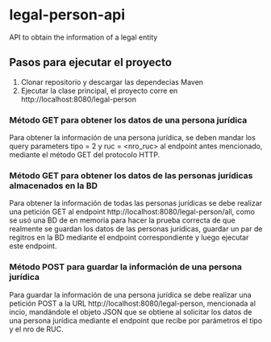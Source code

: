 # legal-person-api
API to obtain the information of a legal entity

## Pasos para ejecutar el proyecto
  1. Clonar repositorio y descargar las dependecias Maven
  2. Ejecutar la clase principal, el proyecto corre en http://localhost:8080/legal-person
  
### Método GET para obtener los datos de una persona jurídica
  Para obtener la información de una persona jurídica, se deben mandar los query parameters tipo = 2 y ruc = <nro_ruc> al endpoint antes mencionado, mediante el método     GET del protocolo HTTP.
  
### Método GET para obtener los datos de las personas jurídicas almacenados en la BD
  Para obtener la información de todas las personas jurídicas se debe realizar una petición GET al endpoint http://localhost:8080/legal-person/all, como se usó una BD de   en memoria para hacer la prueba correcta de que realmente se guardan los datos de las personas jurídicas, guardar un par de regitros en la BD mediante el endpoint       correspondiente y luego ejecutar este endpoint.
    
### Método POST para guardar la información de una persona jurídica
  Para guardar la información de una persona jurídica se debe realizar una petición POST a la URL http://localhost:8080/legal-person, mencionada al incio, mandándole el   objeto JSON que se obtiene al solicitar los datos de una persona jurídica mediante el endpoint que recibe por parámetros el tipo y el nro de RUC.
